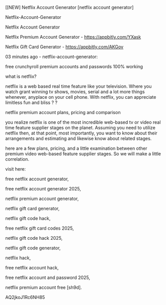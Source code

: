 [[NEW] Netflix Account Generator [netflix account generator]

Netflix-Account-Generator

Netflix Account Generator

Netflix Premium Account Generator - https://appbitly.com/YXask

Netflix Gift Card Generator - https://appbitly.com/AKGov

03 minutes ago - netflix-account-generator:

free crunchyroll premium accounts and passwords 100% working

what is netflix?

netflix is a web based real time feature like your television. Where you watch grant winning tv shows, movies, serial and a lot more things whenever, anyplace on your cell phone. With netflix, you can appreciate limitless fun and bliss ? ?

netflix premium account plans, pricing and comparison

you realize netflix is one of the most incredible web-based tv or video real time feature supplier stages on the planet. Assuming you need to utilize netflix then, at that point, most importantly, you want to know about their arrangements and estimating and likewise know about related stages.

here are a few plans, pricing, and a little examination between other premium video web-based feature supplier stages. So we will make a little correlation.

visit here:

free netflix account generator,

free netflix account generator 2025,

netflix premium account generator,

netflix gift card generator,

netflix gift code hack,

free netflix gift card codes 2025,

netflix gift code hack 2025,

netflix gift code generator,

netflix hack,

free netflix account hack,

free netflix account and password 2025,

netflix premium account free [sh9d].

AQ2jkoJ1Rc6NH85

